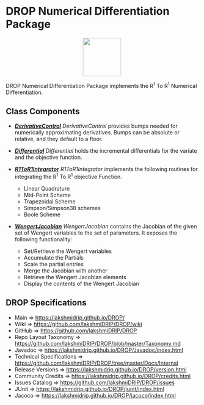 # DROP Numerical Differentiation Package

<p align="center"><img src="https://github.com/lakshmiDRIP/DROP/blob/master/DRIP_Logo.gif?raw=true" width="100"></p>

DROP Numerical Differentiation Package implements the R<sup>1</sup> To R<sup>1</sup> Numerical
	Differentiation.


## Class Components

 * [***DerivativeControl***](https://github.com/lakshmiDRIP/DROP/tree/master/src/main/java/org/drip/numerical/differentiation/DerivativeControl.java)
 <i>DerivativeControl</i> provides bumps needed for numerically approximating derivatives. Bumps can be
 absolute or relative, and they default to a floor.

 * [***Differential***](https://github.com/lakshmiDRIP/DROP/tree/master/src/main/java/org/drip/numerical/differentiation/Differential.java)
 <i>Differential</i> holds the incremental differentials for the variate and the objective function.

 * [***R1ToR1Integrator***](https://github.com/lakshmiDRIP/DROP/tree/master/src/main/java/org/drip/numerical/differentiation/R1ToR1Integrator.java)
 <i>R1ToR1Integrator</i> implements the following routines for integrating the R<sup>1</sup> To
 R<sup>1</sup> objective Function.
 	* Linear Quadrature
 	* Mid-Point Scheme
 	* Trapezoidal Scheme
 	* Simpson/Simpson38 schemes
 	* Boole Scheme

 * [***WengertJacobian***](https://github.com/lakshmiDRIP/DROP/tree/master/src/main/java/org/drip/numerical/differentiation/WengertJacobian.java)
 <i>WengertJacobian</i> contains the Jacobian of the given set of Wengert variables to the set of parameters.
 It exposes the following functionality:
 	* Set/Retrieve the Wengert variables
 	* Accumulate the Partials
 	* Scale the partial entries
 	* Merge the Jacobian with another
 	* Retrieve the Wengert Jacobian elements
 	* Display the contents of the Wengert Jacobian


## DROP Specifications

 * Main                     => https://lakshmidrip.github.io/DROP/
 * Wiki                     => https://github.com/lakshmiDRIP/DROP/wiki
 * GitHub                   => https://github.com/lakshmiDRIP/DROP
 * Repo Layout Taxonomy     => https://github.com/lakshmiDRIP/DROP/blob/master/Taxonomy.md
 * Javadoc                  => https://lakshmidrip.github.io/DROP/Javadoc/index.html
 * Technical Specifications => https://github.com/lakshmiDRIP/DROP/tree/master/Docs/Internal
 * Release Versions         => https://lakshmidrip.github.io/DROP/version.html
 * Community Credits        => https://lakshmidrip.github.io/DROP/credits.html
 * Issues Catalog           => https://github.com/lakshmiDRIP/DROP/issues
 * JUnit                    => https://lakshmidrip.github.io/DROP/junit/index.html
 * Jacoco                   => https://lakshmidrip.github.io/DROP/jacoco/index.html
